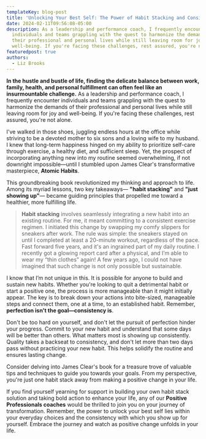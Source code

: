 ```yaml
---
templateKey: blog-post
title: 'Unlocking Your Best Self: The Power of Habit Stacking and Consistency'
date: 2024-02-11T09:56:08-05:00
description: As a leadership and performance coach, I frequently encounter
  individuals and teams grappling with the quest to harmonize the demands of
  their professional and personal lives while still leaving room for joy and
  well-being. If you're facing these challenges, rest assured, you're not alone.
featuredpost: true
authors:
  - Liz Brooks
---
```


**In the hustle and bustle of life, finding the delicate balance between work, family, health, and personal fulfillment can often feel like an insurmountable challenge.** As a leadership and performance coach, I frequently encounter individuals and teams grappling with the quest to harmonize the demands of their professional and personal lives while still leaving room for joy and well-being. If you're facing these challenges, rest assured, you're not alone.

I've walked in those shoes, juggling endless hours at the office while striving to be a devoted mother to six sons and a loving wife to my husband. I knew that long-term happiness hinged on my ability to prioritize self-care through exercise, a healthy diet, and sufficient sleep. Yet, the prospect of incorporating anything new into my routine seemed overwhelming, if not downright impossible—until I stumbled upon James Clear's transformative masterpiece, **Atomic Habits**.

This groundbreaking book revolutionized my thinking and approach to life. Among its myriad lessons, two key takeaways— **"habit stacking"** and **"just showing up"**— became guiding principles that propelled me toward a healthier, more fulfilling life.

> **Habit stacking** involves seamlessly integrating a new habit into an existing routine. For me, it meant committing to a consistent exercise regimen. I initiated this change by swapping my comfy slippers for sneakers after work. The rule was simple: the sneakers stayed on until I completed at least a 20-minute workout, regardless of the pace. Fast forward five years, and it's an ingrained part of my daily routine. I recently got a glowing report card after a physical, and I’m able to wear my “thin clothes” again! A few years ago, I could not have imagined that such change is not only possible but sustainable.

I know that I’m not unique in this. It is possible for anyone to build and sustain new habits. Whether you're looking to quit a detrimental habit or start a positive one, the process is more manageable than it might initially appear. The key is to break down your actions into bite-sized, manageable steps and connect them, one at a time, to an established habit. Remember, **perfection isn't the goal—consistency is**.

Don't be too hard on yourself, and don't let the pursuit of perfection hinder your progress. Commit to your new habit and understand that some days will be better than others. What matters most is showing up consistently. Quality takes a backseat to consistency, and don't let more than two days pass without practicing your new habit. This helps solidify the routine and ensures lasting change.

Consider delving into James Clear's book for a treasure trove of valuable tips and techniques to guide you towards your goals. From my perspective, you're just one habit stack away from making a positive change in your life.

If you find yourself yearning for support in building your own habit stack solution and taking bold action to enhance your life, any of our **Positive Professionals coaches** would be thrilled to join you on your journey of transformation. Remember, the power to unlock your best self lies within your everyday choices and the consistency with which you show up for yourself. Embrace the journey and watch as positive change unfolds in your life.
